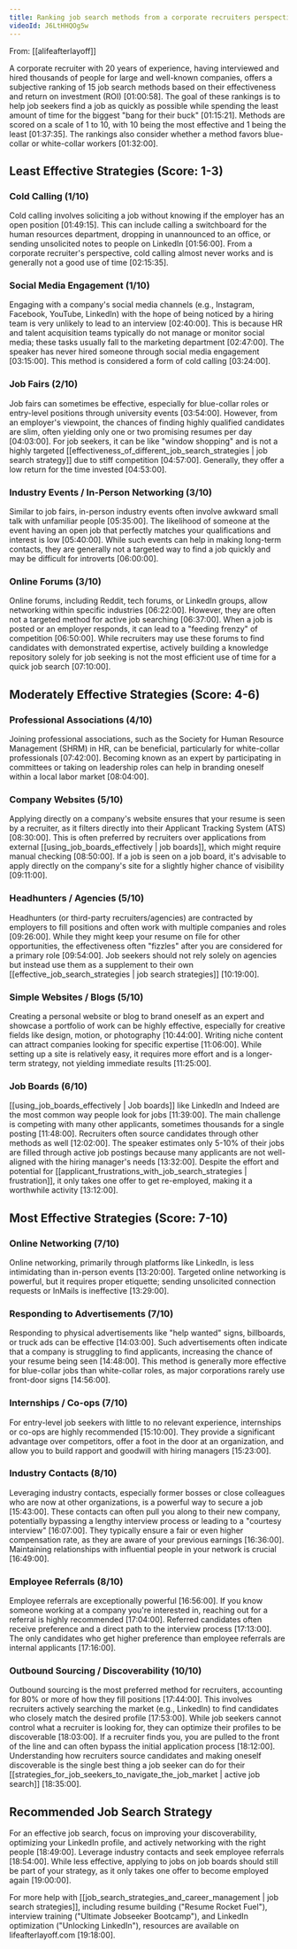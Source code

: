 ```yaml
---
title: Ranking job search methods from a corporate recruiters perspective
videoId: J6LtHHQOg5w
---
```


From: [[alifeafterlayoff]] <br/> 

A corporate recruiter with 20 years of experience, having interviewed and hired thousands of people for large and well-known companies, offers a subjective ranking of 15 job search methods based on their effectiveness and return on investment (ROI) [01:00:58]. The goal of these rankings is to help job seekers find a job as quickly as possible while spending the least amount of time for the biggest "bang for their buck" [01:15:21]. Methods are scored on a scale of 1 to 10, with 10 being the most effective and 1 being the least [01:37:35]. The rankings also consider whether a method favors blue-collar or white-collar workers [01:32:00].

## Least Effective Strategies (Score: 1-3)

### Cold Calling (1/10)
Cold calling involves soliciting a job without knowing if the employer has an open position [01:49:15]. This can include calling a switchboard for the human resources department, dropping in unannounced to an office, or sending unsolicited notes to people on LinkedIn [01:56:00]. From a corporate recruiter's perspective, cold calling almost never works and is generally not a good use of time [02:15:35].

### Social Media Engagement (1/10)
Engaging with a company's social media channels (e.g., Instagram, Facebook, YouTube, LinkedIn) with the hope of being noticed by a hiring team is very unlikely to lead to an interview [02:40:00]. This is because HR and talent acquisition teams typically do not manage or monitor social media; these tasks usually fall to the marketing department [02:47:00]. The speaker has never hired someone through social media engagement [03:15:00]. This method is considered a form of cold calling [03:24:00].

### Job Fairs (2/10)
Job fairs can sometimes be effective, especially for blue-collar roles or entry-level positions through university events [03:54:00]. However, from an employer's viewpoint, the chances of finding highly qualified candidates are slim, often yielding only one or two promising resumes per day [04:03:00]. For job seekers, it can be like "window shopping" and is not a highly targeted [[effectiveness_of_different_job_search_strategies | job search strategy]] due to stiff competition [04:57:00]. Generally, they offer a low return for the time invested [04:53:00].

### Industry Events / In-Person Networking (3/10)
Similar to job fairs, in-person industry events often involve awkward small talk with unfamiliar people [05:35:00]. The likelihood of someone at the event having an open job that perfectly matches your qualifications and interest is low [05:40:00]. While such events can help in making long-term contacts, they are generally not a targeted way to find a job quickly and may be difficult for introverts [06:00:00].

### Online Forums (3/10)
Online forums, including Reddit, tech forums, or LinkedIn groups, allow networking within specific industries [06:22:00]. However, they are often not a targeted method for active job searching [06:37:00]. When a job is posted or an employer responds, it can lead to a "feeding frenzy" of competition [06:50:00]. While recruiters may use these forums to find candidates with demonstrated expertise, actively building a knowledge repository solely for job seeking is not the most efficient use of time for a quick job search [07:10:00].

## Moderately Effective Strategies (Score: 4-6)

### Professional Associations (4/10)
Joining professional associations, such as the Society for Human Resource Management (SHRM) in HR, can be beneficial, particularly for white-collar professionals [07:42:00]. Becoming known as an expert by participating in committees or taking on leadership roles can help in branding oneself within a local labor market [08:04:00].

### Company Websites (5/10)
Applying directly on a company's website ensures that your resume is seen by a recruiter, as it filters directly into their Applicant Tracking System (ATS) [08:30:00]. This is often preferred by recruiters over applications from external [[using_job_boards_effectively | job boards]], which might require manual checking [08:50:00]. If a job is seen on a job board, it's advisable to apply directly on the company's site for a slightly higher chance of visibility [09:11:00].

### Headhunters / Agencies (5/10)
Headhunters (or third-party recruiters/agencies) are contracted by employers to fill positions and often work with multiple companies and roles [09:26:00]. While they might keep your resume on file for other opportunities, the effectiveness often "fizzles" after you are considered for a primary role [09:54:00]. Job seekers should not rely solely on agencies but instead use them as a supplement to their own [[effective_job_search_strategies | job search strategies]] [10:19:00].

### Simple Websites / Blogs (5/10)
Creating a personal website or blog to brand oneself as an expert and showcase a portfolio of work can be highly effective, especially for creative fields like design, motion, or photography [10:44:00]. Writing niche content can attract companies looking for specific expertise [11:06:00]. While setting up a site is relatively easy, it requires more effort and is a longer-term strategy, not yielding immediate results [11:25:00].

### Job Boards (6/10)
[[using_job_boards_effectively | Job boards]] like LinkedIn and Indeed are the most common way people look for jobs [11:39:00]. The main challenge is competing with many other applicants, sometimes thousands for a single posting [11:48:00]. Recruiters often source candidates through other methods as well [12:02:00]. The speaker estimates only 5-10% of their jobs are filled through active job postings because many applicants are not well-aligned with the hiring manager's needs [13:32:00]. Despite the effort and potential for [[applicant_frustrations_with_job_search_strategies | frustration]], it only takes one offer to get re-employed, making it a worthwhile activity [13:12:00].

## Most Effective Strategies (Score: 7-10)

### Online Networking (7/10)
Online networking, primarily through platforms like LinkedIn, is less intimidating than in-person events [13:20:00]. Targeted online networking is powerful, but it requires proper etiquette; sending unsolicited connection requests or InMails is ineffective [13:29:00].

### Responding to Advertisements (7/10)
Responding to physical advertisements like "help wanted" signs, billboards, or truck ads can be effective [14:03:00]. Such advertisements often indicate that a company is struggling to find applicants, increasing the chance of your resume being seen [14:48:00]. This method is generally more effective for blue-collar jobs than white-collar roles, as major corporations rarely use front-door signs [14:56:00].

### Internships / Co-ops (7/10)
For entry-level job seekers with little to no relevant experience, internships or co-ops are highly recommended [15:10:00]. They provide a significant advantage over competitors, offer a foot in the door at an organization, and allow you to build rapport and goodwill with hiring managers [15:23:00].

### Industry Contacts (8/10)
Leveraging industry contacts, especially former bosses or close colleagues who are now at other organizations, is a powerful way to secure a job [15:43:00]. These contacts can often pull you along to their new company, potentially bypassing a lengthy interview process or leading to a "courtesy interview" [16:07:00]. They typically ensure a fair or even higher compensation rate, as they are aware of your previous earnings [16:36:00]. Maintaining relationships with influential people in your network is crucial [16:49:00].

### Employee Referrals (8/10)
Employee referrals are exceptionally powerful [16:56:00]. If you know someone working at a company you're interested in, reaching out for a referral is highly recommended [17:04:00]. Referred candidates often receive preference and a direct path to the interview process [17:13:00]. The only candidates who get higher preference than employee referrals are internal applicants [17:16:00].

### Outbound Sourcing / Discoverability (10/10)
Outbound sourcing is the most preferred method for recruiters, accounting for 80% or more of how they fill positions [17:44:00]. This involves recruiters actively searching the market (e.g., LinkedIn) to find candidates who closely match the desired profile [17:53:00]. While job seekers cannot control what a recruiter is looking for, they can optimize their profiles to be discoverable [18:03:00]. If a recruiter finds you, you are pulled to the front of the line and can often bypass the initial application process [18:12:00]. Understanding how recruiters source candidates and making oneself discoverable is the single best thing a job seeker can do for their [[strategies_for_job_seekers_to_navigate_the_job_market | active job search]] [18:35:00].

## Recommended Job Search Strategy

For an effective job search, focus on improving your discoverability, optimizing your LinkedIn profile, and actively networking with the right people [18:49:00]. Leverage industry contacts and seek employee referrals [18:54:00]. While less effective, applying to jobs on job boards should still be part of your strategy, as it only takes one offer to become employed again [19:00:00].

For more help with [[job_search_strategies_and_career_management | job search strategies]], including resume building ("Resume Rocket Fuel"), interview training ("Ultimate Jobseeker Bootcamp"), and LinkedIn optimization ("Unlocking LinkedIn"), resources are available on lifeafterlayoff.com [19:18:00].